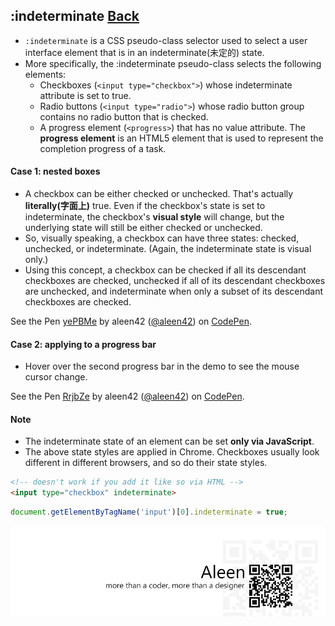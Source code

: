 ## :indeterminate [**Back**](./../pseudoClass.md)

- `:indeterminate` is a CSS pseudo-class selector used to select a user interface element that is in an indeterminate(未定的) state.
- More specifically, the :indeterminate pseudo-class selects the following elements:
    - Checkboxes (`<input type="checkbox">`) whose indeterminate attribute is set to true.
    - Radio buttons (`<input type="radio">`) whose radio button group contains no radio button that is checked.
    - A progress element (`<progress>`) that has no value attribute. The **progress element** is an HTML5 element that is used to represent the completion progress of a task.

#### Case 1: nested boxes

- A checkbox can be either checked or unchecked. That's actually **literally(字面上)** true. Even if the checkbox's state is set to indeterminate, the checkbox's **visual style** will change, but the underlying state will still be either checked or unchecked.
- So, visually speaking, a checkbox can have three states: checked, unchecked, or indeterminate. (Again, the indeterminate state is visual only.)
- Using this concept, a checkbox can be checked if all its descendant checkboxes are checked, unchecked if all of its descendant checkboxes are unchecked, and indeterminate when only a subset of its descendant checkboxes are checked.

<p data-height="266" data-theme-id="21735" data-slug-hash="yePBMe" data-default-tab="result" data-user="aleen42" class='codepen'>See the Pen <a href='http://codepen.io/aleen42/pen/yePBMe/'>yePBMe</a> by aleen42 (<a href='http://codepen.io/aleen42'>@aleen42</a>) on <a href='http://codepen.io'>CodePen</a>.</p>
<script async src="//assets.codepen.io/assets/embed/ei.js"></script>

#### Case 2: applying to a progress bar

- Hover over the second progress bar in the demo to see the mouse cursor change.

<p data-height="266" data-theme-id="21735" data-slug-hash="RrjbZe" data-default-tab="result" data-user="aleen42" class='codepen'>See the Pen <a href='http://codepen.io/aleen42/pen/RrjbZe/'>RrjbZe</a> by aleen42 (<a href='http://codepen.io/aleen42'>@aleen42</a>) on <a href='http://codepen.io'>CodePen</a>.</p>
<script async src="//assets.codepen.io/assets/embed/ei.js"></script>

#### Note

- The indeterminate state of an element can be set **only via JavaScript**.
- The above state styles are applied in Chrome. Checkboxes usually look different in different browsers, and so do their state styles.

```html
<!-- doesn't work if you add it like so via HTML -->
<input type="checkbox" indeterminate>
```

```js
document.getElementByTagName('input')[0].indeterminate = true;
```

<a href="http://aleen42.github.io/" target="_blank" ><img src="./../../../pic/tail.gif"></a>